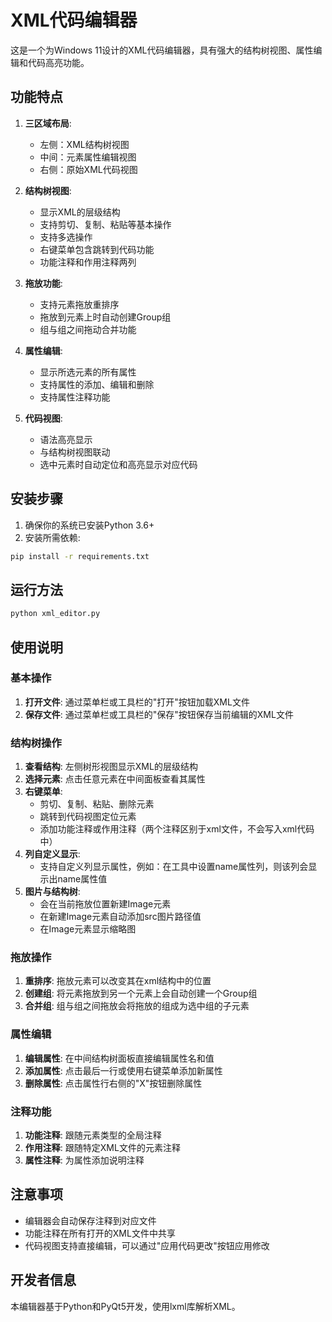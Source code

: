 # XML代码编辑器

这是一个为Windows 11设计的XML代码编辑器，具有强大的结构树视图、属性编辑和代码高亮功能。

## 功能特点

1. **三区域布局**:
   - 左侧：XML结构树视图
   - 中间：元素属性编辑视图
   - 右侧：原始XML代码视图

2. **结构树视图**:
   - 显示XML的层级结构
   - 支持剪切、复制、粘贴等基本操作
   - 支持多选操作
   - 右键菜单包含跳转到代码功能
   - 功能注释和作用注释两列

3. **拖放功能**:
   - 支持元素拖放重排序
   - 拖放到元素上时自动创建Group组
   - 组与组之间拖动合并功能

4. **属性编辑**:
   - 显示所选元素的所有属性
   - 支持属性的添加、编辑和删除
   - 支持属性注释功能

5. **代码视图**:
   - 语法高亮显示
   - 与结构树视图联动
   - 选中元素时自动定位和高亮显示对应代码

## 安装步骤

1. 确保你的系统已安装Python 3.6+
2. 安装所需依赖:

```bash
pip install -r requirements.txt
```

## 运行方法

```bash
python xml_editor.py
```

## 使用说明

### 基本操作

1. **打开文件**: 通过菜单栏或工具栏的"打开"按钮加载XML文件
2. **保存文件**: 通过菜单栏或工具栏的"保存"按钮保存当前编辑的XML文件

### 结构树操作

1. **查看结构**: 左侧树形视图显示XML的层级结构
2. **选择元素**: 点击任意元素在中间面板查看其属性
3. **右键菜单**:
   - 剪切、复制、粘贴、删除元素
   - 跳转到代码视图定位元素
   - 添加功能注释或作用注释（两个注释区别于xml文件，不会写入xml代码中）
4. **列自定义显示**:
   - 支持自定义列显示属性，例如：在工具中设置name属性列，则该列会显示出name属性值
5. **图片与结构树**:
   - 会在当前拖放位置新建Image元素
   - 在新建Image元素自动添加src图片路径值
   - 在Image元素显示缩略图

### 拖放操作

1. **重排序**: 拖放元素可以改变其在xml结构中的位置
2. **创建组**: 将元素拖放到另一个元素上会自动创建一个Group组
3. **合并组**: 组与组之间拖放会将拖放的组成为选中组的子元素

### 属性编辑

1. **编辑属性**: 在中间结构树面板直接编辑属性名和值
2. **添加属性**: 点击最后一行或使用右键菜单添加新属性
3. **删除属性**: 点击属性行右侧的"X"按钮删除属性

### 注释功能

1. **功能注释**: 跟随元素类型的全局注释
2. **作用注释**: 跟随特定XML文件的元素注释
3. **属性注释**: 为属性添加说明注释

## 注意事项

- 编辑器会自动保存注释到对应文件
- 功能注释在所有打开的XML文件中共享
- 代码视图支持直接编辑，可以通过"应用代码更改"按钮应用修改

## 开发者信息

本编辑器基于Python和PyQt5开发，使用lxml库解析XML。 